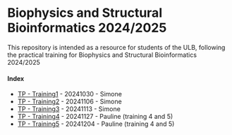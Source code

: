 # Biophysics and Structural Bioinformatics 2024/2025

This repository is intended as a resource for students of the ULB, following the practical training for Biophysics and Structural Bioinformatics 2024/2025

#### Index

- [TP - Training1](./lessons/Training1.md) - 20241030 - Simone
- [TP - Training2](./lessons/Training2.md) - 20241106 - Simone
- [TP - Training3](./lessons/Training3.md) - 20241113 - Simone
- [TP - Training4](./lessons/Training4and5.md) - 20241127 - Pauline (training 4 and 5)
- [TP - Training5](./lessons/Training4and5.md) - 20241204 - Pauline (training 4 and 5)
